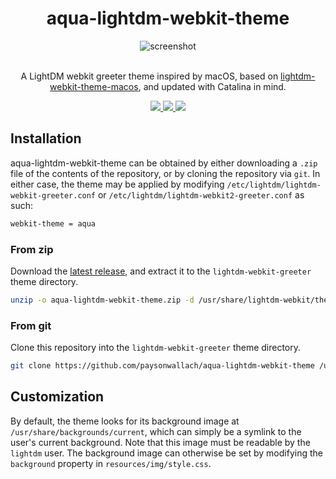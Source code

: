 <div align="center">
  <h1>aqua-lightdm-webkit-theme</h1>
  <img alt="screenshot" src=https://raw.githubusercontent.com/paysonwallach/aqua-lightdm-webkit-theme/master/screenshots/aqua-lightdm-webkit-theme.png>
  <br>
  <br>
  <p>A LightDM webkit greeter theme inspired by macOS, based on <a href=https://github.com/ZoomTen/lightdm-webkit-theme-macos>lightdm-webkit-theme-macos</a>, and updated with Catalina in mind.</p>
  <a href=https://github.com/paysonwallach/aqua-lightdm-webkit-theme/release/latest>
    <img src=https://img.shields.io/github/v/release/paysonwallach/aqua-lightdm-webkit-theme?style=flat-square>
  </a>
  <a href=https://github.com/paysonwallach/aqua-lightdm-webkit-theme/blob/master/LICENSE>
    <img src=https://img.shields.io/badge/license-HIP-994444?style=flat-square>
  </a>
  <a href=https://buymeacoffee.com/paysonwallach>
    <img src=https://img.shields.io/badge/donate-Buy%20me%20a%20coffe-yellow?style=flat-square>
  </a>
  <br>
</div>

## Installation

aqua-lightdm-webkit-theme can be obtained by either downloading a `.zip` file of the contents of the repository, or by cloning the repository via `git`. In either case, the theme may be applied by modifying `/etc/lightdm/lightdm-webkit-greeter.conf` or `/etc/lightdm/lightdm-webkit2-greeter.conf` as such:

```sh
webkit-theme = aqua
```

### From zip

Download the [latest release](https://github.com/paysonwallach/aqua-lightdm-webkit-theme/releases/latest), and extract it to the `lightdm-webkit-greeter` theme directory.

```sh
unzip -o aqua-lightdm-webkit-theme.zip -d /usr/share/lightdm-webkit/themes/aqua
```

### From git

Clone this repository into the `lightdm-webkit-greeter` theme directory.

```sh
git clone https://github.com/paysonwallach/aqua-lightdm-webkit-theme /usr/share/lightdm-webkit/themes/aqua
```

## Customization

By default, the theme looks for its background image at `/usr/share/backgrounds/current`, which can simply be a symlink to the user's current background. Note that this image must be readable by the `lightdm` user. The background image can otherwise be set by modifying the `background` property in `resources/img/style.css`.
